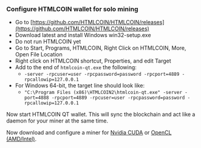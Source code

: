 ### Configure HTMLCOIN wallet for solo mining

* Go to [https://github.com/HTMLCOIN/HTMLCOIN/releases](https://github.com/HTMLCOIN/HTMLCOIN/releases)
* Download latest and install Windows win32-setup.exe
* Do not run HTMLCOIN yet
* Go to Start, Programs, HTMLCOIN, Right Click on HTMLCOIN, More, Open File Location
* Right click on HTMLCOIN shortcut, Properties, and edit Target
*  Add to the end of `htmlcoin-qt.exe` the following:
	*  `-server -rpcuser=user -rpcpassword=password -rpcport=4889 -rpcallowip=127.0.0.1`
* For Windows 64-bit, the target line should look like:
	* `"C:\Program Files (x86)\HTMLCOIN2\htmlcoin-qt.exe" -server -port=4888 -rpcport=4889 -rpcuser=user -rpcpassword=password -rpcallowip=127.0.0.1`

Now start HTMLCOIN QT wallet. This will sync the blockchain and act like a daemon for your miner at the same time.

Now download and configure a miner for [Nvidia CUDA](./nvidia.md) or [OpenCL (AMD/Intel)](./amd.md).